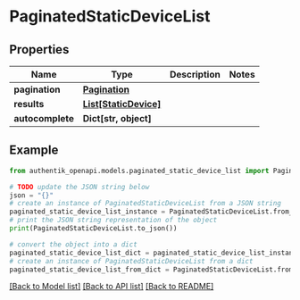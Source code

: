 # PaginatedStaticDeviceList


## Properties

Name | Type | Description | Notes
------------ | ------------- | ------------- | -------------
**pagination** | [**Pagination**](Pagination.md) |  | 
**results** | [**List[StaticDevice]**](StaticDevice.md) |  | 
**autocomplete** | **Dict[str, object]** |  | 

## Example

```python
from authentik_openapi.models.paginated_static_device_list import PaginatedStaticDeviceList

# TODO update the JSON string below
json = "{}"
# create an instance of PaginatedStaticDeviceList from a JSON string
paginated_static_device_list_instance = PaginatedStaticDeviceList.from_json(json)
# print the JSON string representation of the object
print(PaginatedStaticDeviceList.to_json())

# convert the object into a dict
paginated_static_device_list_dict = paginated_static_device_list_instance.to_dict()
# create an instance of PaginatedStaticDeviceList from a dict
paginated_static_device_list_from_dict = PaginatedStaticDeviceList.from_dict(paginated_static_device_list_dict)
```
[[Back to Model list]](../README.md#documentation-for-models) [[Back to API list]](../README.md#documentation-for-api-endpoints) [[Back to README]](../README.md)



